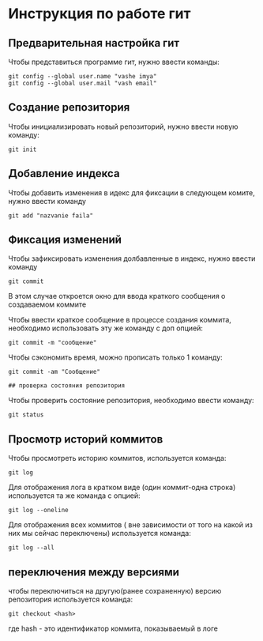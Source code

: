 # **Инструкция по работе гит**

## Предварительная настройка гит

Чтобы представиться программе гит, нужно ввести команды: 

    git config --global user.name "vashe imya"
    git config --global user.mail "vash email"

## Создание репозитория

Чтобы инициализировать новый репозиторий, нужно ввести новую команду:

    git init

## Добавление индекса

Чтобы добавить изменения в идекс для фиксации в следующем комите, нужно ввести команду

    git add "nazvanie faila"

## Фиксация изменений 

Чтобы зафиксировать изменения долбавленные в индекс, нужно ввести команду

    git commit

В этом случае откроется окно для ввода краткого сообщения о создаваемом коммите

Чтобы ввести краткое сообщение в процессе создания коммита, необходимо использовать эту же команду с доп опцией:

    git commit -m "сообщение"

Чтобы сэкономить время, можно прописать только 1 команду:

    git commit -am "Сообщение"

    ## проверка состояния репозитория

Чтобы проверить состояние репозитория, необходимо ввести команду:

    git status

## Просмотр историй коммитов

Чтобы просмотреть историю коммитов, используется команда:

    git log

Для отображения лога в кратком виде (один коммит-одна строка)
используется  та же команда с опцией:

    git log --oneline

Для отображения всех коммитов ( вне зависимости от того на какой из них мы сейчас переключены) используется команда:

    git log --all

## переключения между версиями

чтобы переключиться на другую(ранее сохраненную) версию репозитория используется команда:

    git checkout <hash>

где hash - это идентификатор коммита, показываемый в логе